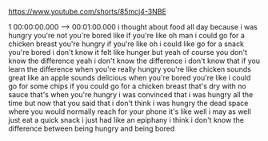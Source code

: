 https://www.youtube.com/shorts/85mcj4-3NBE

1 00:00:00.000 --\> 00:01:00.000 i thought about food all day because i
was hungry you're not you're bored like if you're like oh man i could go
for a chicken breast you're hungry if you're like oh i could like go for
a snack you're bored i don't know it felt like hunger but yeah of course
you don't know the difference yeah i don't know the difference i don't
know that if you learn the difference when you're really hungry you're
like chicken sounds great like an apple sounds delicious when you're
bored you're like i could go for some chips if you could go for a
chicken breast that's dry with no sauce that's when you're hungry i was
convinced that i was hungry all the time but now that you said that i
don't think i was hungry the dead space where you would normally reach
for your phone it's like well i may as well just eat a quick snack i
just had like an epiphany i think i don't know the difference between
being hungry and being bored
